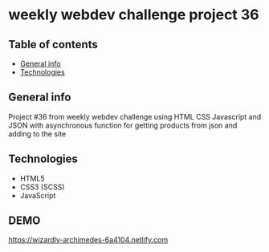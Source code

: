 
# weekly webdev challenge  project 36

 
## Table of contents
* [General info](#general-info)
* [Technologies](#technologies)


## General info
Project #36 from weekly webdev challenge using HTML CSS Javascript and JSON with asynchronous function for getting products from json and adding to the site


## Technologies
* HTML5
* CSS3 (SCSS)
* JavaScript

## DEMO
https://wizardly-archimedes-6a4104.netlify.com
